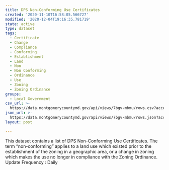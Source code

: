 ```yaml
---
title: DPS Non-Conforming Use Certificates
created: '2020-11-10T16:58:05.566727'
modified: '2020-12-04T19:16:35.781719'
state: active
type: dataset
tags:
  - Certificate
  - Change
  - Compliance
  - Conforming
  - Establishment
  - Land
  - Non
  - Non Conforming
  - Ordinance
  - Use
  - Zoning
  - Zoning Ordinance
groups:
  - Local Government
csv_url: >-
  https://data.montgomerycountymd.gov/api/views/7bgv-mbmu/rows.csv?accessType=DOWNLOAD
json_url: >-
  https://data.montgomerycountymd.gov/api/views/7bgv-mbmu/rows.json?accessType=DOWNLOAD
layout: post

---
```

This dataset contains a list of DPS Non-Conforming Use Certificates. The term “non-conforming” applies to a land use which existed prior to the establishment of the zoning in a geographic area, or a change in zoning which makes the use no longer in compliance with the Zoning Ordinance.  
Update Frequency : Daily
